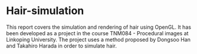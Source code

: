 # Hair-simulation

This report covers the simulation and rendering of hair using OpenGL. It has been developed as a project in the course TNM084 - Procedural images at Linkoping University.
The project uses a method proposed by Dongsoo Han and Takahiro Harada in order to simulate hair.
